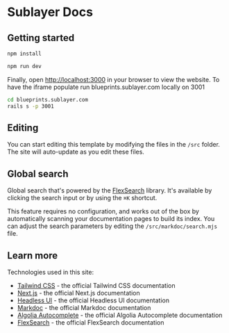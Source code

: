 # Sublayer Docs

## Getting started

```bash
npm install
```

```bash
npm run dev
```

Finally, open [http://localhost:3000](http://localhost:3000) in your browser to view the website.
To have the iframe populate run blueprints.sublayer.com locally on 3001

```bash
cd blueprints.sublayer.com
rails s -p 3001
```

## Editing

You can start editing this template by modifying the files in the `/src` folder. The site will auto-update as you edit these files.

## Global search

Global search that's powered by the [FlexSearch](https://github.com/nextapps-de/flexsearch) library. It's available by clicking the search input or by using the `⌘K` shortcut.

This feature requires no configuration, and works out of the box by automatically scanning your documentation pages to build its index. You can adjust the search parameters by editing the `/src/markdoc/search.mjs` file.

## Learn more

Technologies used in this site:

- [Tailwind CSS](https://tailwindcss.com/docs) - the official Tailwind CSS documentation
- [Next.js](https://nextjs.org/docs) - the official Next.js documentation
- [Headless UI](https://headlessui.dev) - the official Headless UI documentation
- [Markdoc](https://markdoc.io) - the official Markdoc documentation
- [Algolia Autocomplete](https://www.algolia.com/doc/ui-libraries/autocomplete/introduction/what-is-autocomplete/) - the official Algolia Autocomplete documentation
- [FlexSearch](https://github.com/nextapps-de/flexsearch) - the official FlexSearch documentation

